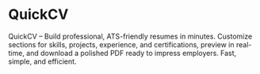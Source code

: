 # QuickCV
QuickCV – Build professional, ATS-friendly resumes in minutes. Customize sections for skills, projects, experience, and certifications, preview in real-time, and download a polished PDF ready to impress employers. Fast, simple, and efficient.
